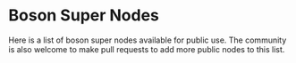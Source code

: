# Boson Super Nodes

Here is a list of boson super nodes available for public use. The community is also welcome to make pull requests to add more public nodes to this list.